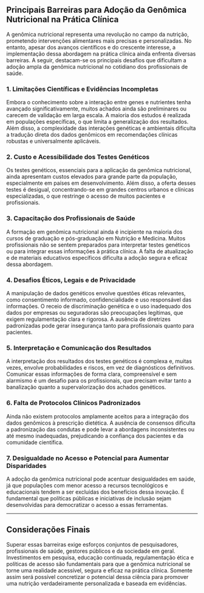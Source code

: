 
## Principais Barreiras para Adoção da Genômica Nutricional na Prática Clínica

A genômica nutricional representa uma revolução no campo da nutrição, prometendo intervenções alimentares mais precisas e personalizadas. No entanto, apesar dos avanços científicos e do crescente interesse, a implementação dessa abordagem na prática clínica ainda enfrenta diversas barreiras. A seguir, destacam-se os principais desafios que dificultam a adoção ampla da genômica nutricional no cotidiano dos profissionais de saúde.

### 1. **Limitações Científicas e Evidências Incompletas**

Embora o conhecimento sobre a interação entre genes e nutrientes tenha avançado significativamente, muitos achados ainda são preliminares ou carecem de validação em larga escala. A maioria dos estudos é realizada em populações específicas, o que limita a generalização dos resultados. Além disso, a complexidade das interações genéticas e ambientais dificulta a tradução direta dos dados genômicos em recomendações clínicas robustas e universalmente aplicáveis.

### 2. **Custo e Acessibilidade dos Testes Genéticos**

Os testes genéticos, essenciais para a aplicação da genômica nutricional, ainda apresentam custos elevados para grande parte da população, especialmente em países em desenvolvimento. Além disso, a oferta desses testes é desigual, concentrando-se em grandes centros urbanos e clínicas especializadas, o que restringe o acesso de muitos pacientes e profissionais.

### 3. **Capacitação dos Profissionais de Saúde**

A formação em genômica nutricional ainda é incipiente na maioria dos cursos de graduação e pós-graduação em Nutrição e Medicina. Muitos profissionais não se sentem preparados para interpretar testes genéticos ou para integrar essas informações à prática clínica. A falta de atualização e de materiais educativos específicos dificulta a adoção segura e eficaz dessa abordagem.

### 4. **Desafios Éticos, Legais e de Privacidade**

A manipulação de dados genéticos envolve questões éticas relevantes, como consentimento informado, confidencialidade e uso responsável das informações. O receio de discriminação genética e o uso inadequado dos dados por empresas ou seguradoras são preocupações legítimas, que exigem regulamentação clara e rigorosa. A ausência de diretrizes padronizadas pode gerar insegurança tanto para profissionais quanto para pacientes.

### 5. **Interpretação e Comunicação dos Resultados**

A interpretação dos resultados dos testes genéticos é complexa e, muitas vezes, envolve probabilidades e riscos, em vez de diagnósticos definitivos. Comunicar essas informações de forma clara, compreensível e sem alarmismo é um desafio para os profissionais, que precisam evitar tanto a banalização quanto a supervalorização dos achados genéticos.

### 6. **Falta de Protocolos Clínicos Padronizados**

Ainda não existem protocolos amplamente aceitos para a integração dos dados genômicos à prescrição dietética. A ausência de consensos dificulta a padronização das condutas e pode levar a abordagens inconsistentes ou até mesmo inadequadas, prejudicando a confiança dos pacientes e da comunidade científica.

### 7. **Desigualdade no Acesso e Potencial para Aumentar Disparidades**

A adoção da genômica nutricional pode acentuar desigualdades em saúde, já que populações com menor acesso a recursos tecnológicos e educacionais tendem a ser excluídas dos benefícios dessa inovação. É fundamental que políticas públicas e iniciativas de inclusão sejam desenvolvidas para democratizar o acesso a essas ferramentas.

---

## **Considerações Finais**

Superar essas barreiras exige esforços conjuntos de pesquisadores, profissionais de saúde, gestores públicos e da sociedade em geral. Investimentos em pesquisa, educação continuada, regulamentação ética e políticas de acesso são fundamentais para que a genômica nutricional se torne uma realidade acessível, segura e eficaz na prática clínica. Somente assim será possível concretizar o potencial dessa ciência para promover uma nutrição verdadeiramente personalizada e baseada em evidências.
```
